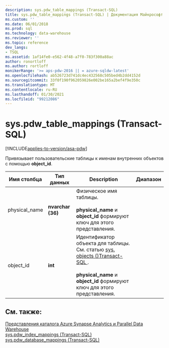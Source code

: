 ```yaml
---
description: sys.pdw_table_mappings (Transact-SQL)
title: sys.pdw_table_mappings (Transact-SQL) | Документация Майкрософт
ms.custom: ''
ms.date: 06/01/2018
ms.prod: sql
ms.technology: data-warehouse
ms.reviewer: ''
ms.topic: reference
dev_langs:
- TSQL
ms.assetid: 1af14fe0-e562-4f48-a7f0-783f300a88ac
author: ronortloff
ms.author: rortloff
monikerRange: '>= aps-pdw-2016 || = azure-sqldw-latest'
ms.openlocfilehash: ab526723d741dc4ec432568c505bed4b2dd4152d
ms.sourcegitcommit: 33f0f190f962059826e002be165a2bef4f9e350c
ms.translationtype: MT
ms.contentlocale: ru-RU
ms.lasthandoff: 01/30/2021
ms.locfileid: "99212086"
---
```

# <a name="syspdw_table_mappings-transact-sql"></a>sys.pdw_table_mappings (Transact-SQL)
[!INCLUDE[applies-to-version/asa-pdw](../../includes/applies-to-version/asa-pdw.md)]

  Привязывает пользовательские таблицы к именам внутренних объектов с помощью **object_id**.  
  
|Имя столбца|Тип данных|Description|Диапазон|  
|-----------------|---------------|-----------------|-----------|  
|physical_name|**nvarchar (36)**|Физическое имя таблицы.<br /><br /> **physical_name** и **object_id** формируют ключ для этого представления.||  
|object_id|**int**|Идентификатор объекта для таблицы. См. статью [sys. objects &#40;&#41;Transact-SQL ](../../relational-databases/system-catalog-views/sys-objects-transact-sql.md).<br /><br /> **physical_name** и **object_id** формируют ключ для этого представления.||  
  
## <a name="see-also"></a>См. также:  
 [Представления каталога Azure Synapse Analytics и Parallel Data Warehouse](../../relational-databases/system-catalog-views/sql-data-warehouse-and-parallel-data-warehouse-catalog-views.md)   
 [sys.pdw_index_mappings &#40;Transact-SQL&#41;](../../relational-databases/system-catalog-views/sys-pdw-index-mappings-transact-sql.md)   
 [sys.pdw_database_mappings &#40;Transact-SQL&#41;](../../relational-databases/system-catalog-views/sys-pdw-database-mappings-transact-sql.md)  
  
  
